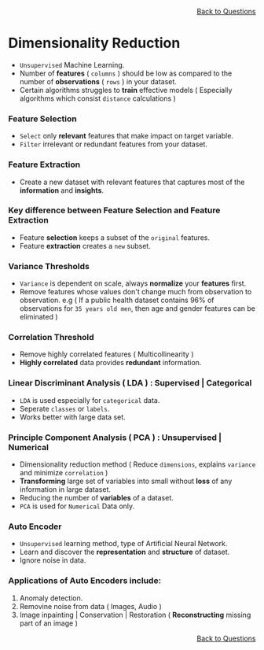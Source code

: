 <p align='right'><a align="right" href="https://github.com/KIRANKUMAR7296/Library/blob/main/Interview.md">Back to Questions</a></p>

# Dimensionality Reduction

- `Unsupervised` Machine Learning. 
- Number of **features** ( `columns` ) should be low as compared to the number of **observations** ( `rows` ) in your dataset. 
- Certain algorithms struggles to **train** effective models ( Especially algorithms which consist `distance` calculations )

### Feature Selection

- `Select` only **relevant** features that make impact on target variable.
- `Filter` irrelevant or redundant features from your dataset.

### Feature Extraction
- Create a new dataset with relevant features that captures most of the **information** and **insights**. 

### Key difference between Feature Selection and Feature Extraction
- Feature **selection** keeps a subset of the `original` features. 
- Feature **extraction** creates a `new` subset.

### Variance Thresholds
- `Variance` is dependent on scale, always **normalize** your **features** first.
- Remove features whose values don't change much from observation to observation. 
e.g ( If a public health dataset contains 96% of observations for `35 years old men`, then age and gender features can be eliminated )

### Correlation Threshold
- Remove highly correlated features ( Multicollinearity )
- **Highly correlated** data provides **redundant** information.

### Linear Discriminant Analysis ( LDA ) : Supervised | Categorical

- `LDA` is used especially for `categorical` data.
- Seperate `classes` or `labels`.
- Works better with large data set.

### Principle Component Analysis ( PCA ) : Unsupervised | Numerical

- Dimensionality reduction method ( Reduce `dimensions`, explains `variance` and minimize `correlation` )
- **Transforming** large set of variables into small without **loss** of any information in large dataset.
- Reducing the number of **variables** of a dataset.
- `PCA` is used for `Numerical` Data only.

### Auto Encoder
- `Unsupervised` learning method, type of Artificial Neural Network.
- Learn and discover the **representation** and **structure** of dataset.
- Ignore noise in data. 

### Applications of Auto Encoders include:

1. Anomaly detection.
2. Removine noise from data ( Images, Audio )
3. Image inpainting | Conservation | Restoration ( **Reconstructing** missing part of an image )

<p align='right'><a align="right" href="https://github.com/KIRANKUMAR7296/Library/blob/main/Interview.md">Back to Questions</a></p>
